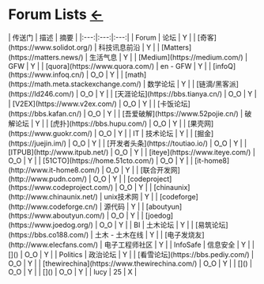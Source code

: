 # Forum Lists [←](index.md)

<div>
| 传送门 | 描述 | 摘要 |
|:---:|:---:|:---:|
| Forum | 论坛 | Y |
| [奇客](https://www.solidot.org/) | 科技讯息前沿 | Y |
| [Matters](https://matters.news/) | 生活气息 | Y |
| [Medium](https://medium.com/) | GFW | Y |
| [quora](https://www.quora.com/) | en - GFW | Y |
| [infoQ](https://www.infoq.cn/) | O_O | Y |
| [math](https://math.meta.stackexchange.com/) | 数学论坛 | Y |
| [链滴/黑客派](https://ld246.com/) | O_O | Y |
| [天涯论坛](https://bbs.tianya.cn/) | O_O | Y |
| [V2EX](https://www.v2ex.com/) | O_O | Y |
| [卡饭论坛](https://bbs.kafan.cn/) | O_O | Y |
| [吾爱破解](https://www.52pojie.cn/) | 破解论坛 | Y |
| [虎扑](https://bbs.hupu.com/) | O_O | Y |
| [果壳网](https://www.guokr.com/) | O_O | Y |
| IT | 技术论坛 | Y |
| [掘金](https://juejin.im/) | O_O | Y |
| [开发者头条](https://toutiao.io/) | O_O | Y |
| [ITPUB](http://www.itpub.net/) | O_O | Y |
| [iteye](https://www.iteye.com/) | O_O | Y |
| [51CTO](https://home.51cto.com/) | O_O | Y |
| [it-home8](http://www.it-home8.com/) | O_O | Y |
| [联合开发网](http://www.pudn.com/) | O_O | Y |
| [codeproject](https://www.codeproject.com/) | O_O | Y |
| [chinaunix](http://www.chinaunix.net/) | unix技术网 | Y |
| [codeforge](http://www.codeforge.cn/) | 源代码 | Y |
| [aboutyun](https://www.aboutyun.com/) | O_O | Y |
| [joedog](https://www.joedog.org/) | O_O | Y |
| BI | 土木论坛 | Y |
| [易筑论坛](https://bbs.co188.com/) | 土木 - 土木在线 | Y |
| [电子发烧友](http://www.elecfans.com/) | 电子工程师社区 | Y |
| InfoSafe | 信息安全 | Y |
| []() | O_O | Y |
| Politics | 政治论坛 | Y |
| [看雪论坛](https://bbs.pediy.com/) | O_O | Y |
| [thewirechina](https://www.thewirechina.com/) | O_O | Y |
| []() | O_O | Y |
| []() | O_O | Y |
| lucy | 25 | X |
</div>
